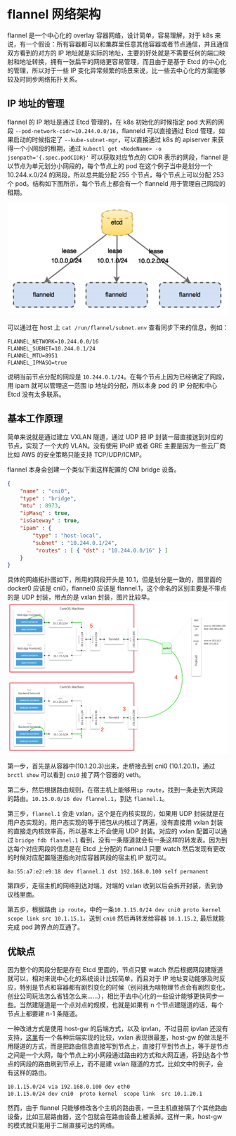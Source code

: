 # flannel 网络架构

flannel 是一个中心化的 overlay 容器网络，设计简单，容易理解，对于 k8s 来说，有一个假设：所有容器都可以和集群里任意其他容器或者节点通信，并且通信双方看到的对方的 IP 地址就是实际的地址，主要的好处就是不需要任何的端口映射和地址转换，拥有一张扁平的网络更容易管理，而且由于是基于 Etcd 的中心化的管理，所以对于一些 IP 变化异常频繁的场景来说，比一些去中心化的方案能够较及时同步网络拓扑关系。

## IP 地址的管理

flannel 的 IP 地址是通过 Etcd 管理的，在 k8s 初始化的时候指定 pod 大网的网段 `--pod-network-cidr=10.244.0.0/16`，flanneld 可以直接通过 Etcd 管理，如果启动的时候指定了 `--kube-subnet-mgr`，可以直接通过 k8s 的 apiserver 来获得一个小网段的租期，通过 `kubectl get <NodeName> -o jsonpath='{.spec.podCIDR}'` 可以获取对应节点的 CIDR 表示的网段，flannel 是以节点为单元划分小网段的，每个节点上的 pod 在这个例子当中是划分一个 10.244.x.0/24 的网段，所以总共能分配 255 个节点，每个节点上可以分配 253 个 pod。结构如下图所示，每个节点上都会有一个 flanneld 用于管理自己网段的租期。

![img](Flannel/flannel-02.png)

可以通过在 host 上 `cat /run/flannel/subnet.env` 查看同步下来的信息，例如：

```
FLANNEL_NETWORK=10.244.0.0/16
FLANNEL_SUBNET=10.244.0.1/24
FLANNEL_MTU=8951
FLANNEL_IPMASQ=true
```

说明当前节点分配的网段是 `10.244.0.1/24`。在每个节点上因为已经确定了网段，用 ipam 就可以管理这一范围 ip 地址的分配，所以本身 pod 的 IP 分配和中心 Etcd 没有太多联系。

## 基本工作原理

简单来说就是通过建立 VXLAN 隧道，通过 UDP 把 IP 封装一层直接送到对应的节点，实现了一个大的 VLAN。没有使用 IPoIP 或者 GRE 主要是因为一些云厂商比如 AWS 的安全策略只能支持 TCP/UDP/ICMP。

flannel 本身会创建一个类似下面这样配置的 CNI bridge 设备。

```json
{
    "name" : "cni0",
    "type" : "bridge",
    "mtu" : 8973,
    "ipMasq" : true,
    "isGateway" : true,
    "ipam" : {
        "type" : "host-local",
        "subnet" : "10.244.0.1/24",
         "routes" : [ { "dst" : "10.244.0.0/16" } ]
    }
}
```

具体的网络拓扑图如下，所用的网段开头是 10.1，但是划分是一致的，图里面的 docker0 应该是 cni0，flannel0 应该是 flannel.1，这个命名的区别主要是不带点的是 UDP 封装，带点的是 vxlan 封装，图片比较早。![img](Flannel/flannel-01.png)

第一步，首先是从容器中(10.1.20.3)出来，走桥接去到 cni0 (10.1.20.1)，通过`brctl show` 可以看到 `cni0` 接了两个容器的 veth。

第二步，然后根据路由规则，在宿主机上能够用`ip route`，找到一条走到大网段的路由。`10.15.0.0/16 dev flannel.1`，到达 `flannel.1`。

第三步，`flannel.1` 会走 vxlan，这个是在内核实现的，如果用 UDP 封装就是在用户态实现的，用户态实现的等于把包从内核过了两遍，没有直接用 vxlan 封装的直接走内核效率高，所以基本上不会使用 UDP 封装。对应的 vxlan 配置可以通过 `bridge fdb flannel.1` 看到，没有一条隧道就会有一条这样的转发表。因为到达每个对应网段的信息是在 Etcd 上分配的 flannel.1 只要 watch 然后发现有更改的时候对应配置隧道指向对应容器网段的宿主机 IP 就可以。

```
8a:55:a7:e2:e9:18 dev flannel.1 dst 192.168.0.100 self permanent
```

第四步，走宿主机的网络到达对端，对端的 vxlan 收到以后会拆开封装，丢到协议栈里面。

第五步，根据路由 `ip route`，中的一条`10.1.15.0/24 dev cni0 proto kernel scope link src 10.1.15.1`，送到 `cni0` 然后再转发给容器 `10.1.15.2`, 最后就能完成 pod 跨界点的互通了。

## 优缺点

因为整个的网段分配是存在 Etcd 里面的，节点只要 watch 然后根据网段建隧道就可以，相对来说中心化的系统设计比较简单，而且对于 IP 地址变动能够及时反应，特别是节点和容器都有剧烈变化的时候（别问我为啥物理节点会有剧烈变化，创业公司玩法怎么省钱怎么来……），相比于去中心化的一些设计能够更快同步一些。当然建隧道是一个点对点的规模，也就是如果有 n 个节点建隧道的话，每个节点上都要建 n-1 条隧道。

一种改进方式是使用 host-gw 的后端方式，以及 ipvlan，不过目前 ipvlan 还没有支持，[这里](http://machinezone.github.io/research/networking-solutions-for-kubernetes/)有一个各种后端实现的比较，vxlan 表现很最差，host-gw 的做法是不用隧道的方式，而是把路由信息直接写到节点上，直接打平到节点上，等于是节点之间是一个大网，每个节点上的小网段通过路由的方式和大网互通，将到达各个节点的网段的路由刷到节点上，而不是建 vxlan 隧道的方式，比如文中的例子，会有这样的路由。

```
10.1.15.0/24 via 192.168.0.100 dev eth0 
10.1.15.0/24 dev cni0  proto kernel  scope link  src 10.1.20.1
```

然而，由于 flannel 只能够修改各个主机的路由表，一旦主机直接隔了个其他路由设备，比如三层路由器，这个包就会在路由设备上被丢掉。这样一来，host-gw 的模式就只能用于二层直接可达的网络。